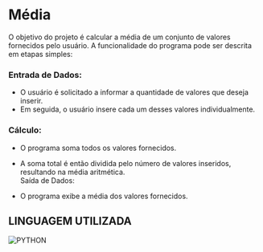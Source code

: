 # Média
O objetivo do projeto é calcular a média de um conjunto de valores fornecidos pelo usuário. A funcionalidade do programa pode ser descrita em etapas simples:

### Entrada de Dados:

- O usuário é solicitado a informar a quantidade de valores que deseja inserir.
- Em seguida, o usuário insere cada um desses valores individualmente.</br>
### Cálculo:

- O programa soma todos os valores fornecidos.
- A soma total é então dividida pelo número de valores inseridos, resultando na média aritmética.</br>
Saída de Dados:

- O programa exibe a média dos valores fornecidos.</br>
## LINGUAGEM UTILIZADA
<img align="center" alt="PYTHON" src="https://img.shields.io/badge/Python-14354C?style=for-the-badge&logo=python&logoColor=white">
